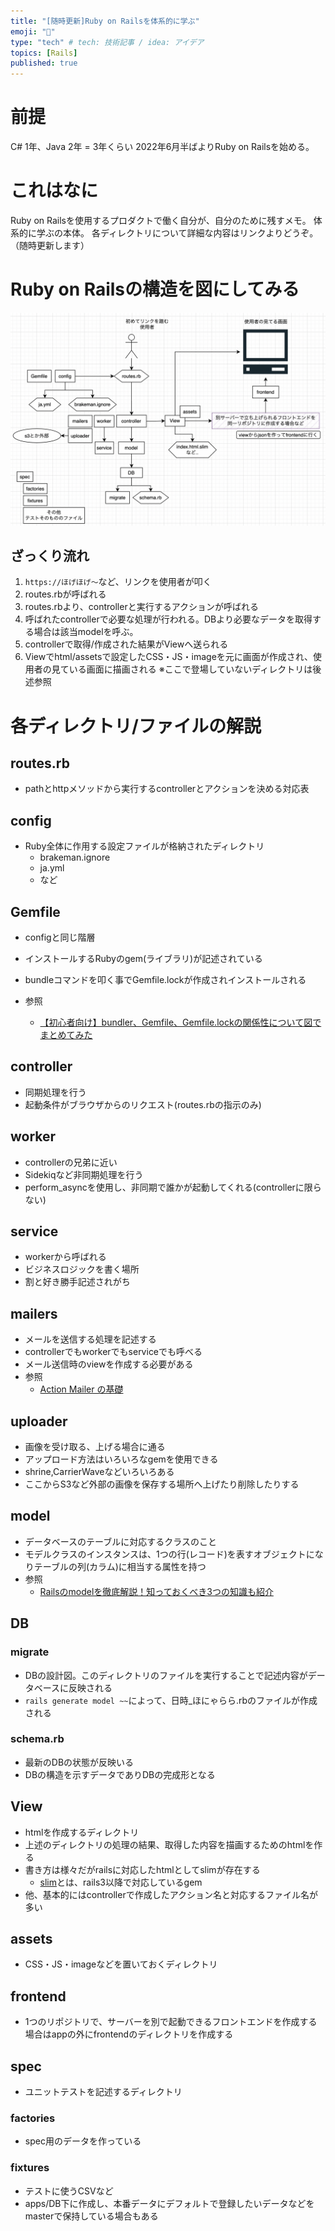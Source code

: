 ```yaml
---
title: "[随時更新]Ruby on Railsを体系的に学ぶ"
emoji: "💎"
type: "tech" # tech: 技術記事 / idea: アイデア
topics: [Rails]
published: true
---
```

# 前提

C# 1年、Java 2年 = 3年くらい
2022年6月半ばよりRuby on Railsを始める。

# これはなに

Ruby on Railsを使用するプロダクトで働く自分が、自分のために残すメモ。
体系的に学ぶの本体。
各ディレクトリについて詳細な内容はリンクよりどうぞ。（随時更新します）

# Ruby on Railsの構造を図にしてみる
![](/images/rails_dir.png)

## ざっくり流れ
1. `https://ほげほげ〜`など、リンクを使用者が叩く
2. routes.rbが呼ばれる
3. routes.rbより、controllerと実行するアクションが呼ばれる
4. 呼ばれたcontrollerで必要な処理が行われる。DBより必要なデータを取得する場合は該当modelを呼ぶ。
5. controllerで取得/作成された結果がViewへ送られる
5. Viewでhtml/assetsで設定したCSS・JS・imageを元に画面が作成され、使用者の見ている画面に描画される
※ここで登場していないディレクトリは後述参照

# 各ディレクトリ/ファイルの解説
## routes.rb
- pathとhttpメソッドから実行するcontrollerとアクションを決める対応表

## config
- Ruby全体に作用する設定ファイルが格納されたディレクトリ
    - brakeman.ignore
    - ja.yml
    - など

## Gemfile
- configと同じ階層
- インストールするRubyのgem(ライブラリ)が記述されている
- bundleコマンドを叩く事でGemfile.lockが作成されインストールされる

- 参照
    - [【初心者向け】bundler、Gemfile、Gemfile.lockの関係性について図でまとめてみた](https://qiita.com/nishina555/items/1b343d368c5ecec6aecf)

## controller
- 同期処理を行う
- 起動条件がブラウザからのリクエスト(routes.rbの指示のみ)

## worker
- controllerの兄弟に近い
- Sidekiqなど非同期処理を行う
- perform_asyncを使用し、非同期で誰かが起動してくれる(controllerに限らない)

## service
- workerから呼ばれる
- ビジネスロジックを書く場所
- 割と好き勝手記述されがち

## mailers
- メールを送信する処理を記述する
- controllerでもworkerでもserviceでも呼べる
- メール送信時のviewを作成する必要がある
- 参照
    - [Action Mailer の基礎](https://railsguides.jp/action_mailer_basics.html)

## uploader
- 画像を受け取る、上げる場合に通る
- アップロード方法はいろいろなgemを使用できる
- shrine,CarrierWaveなどいろいろある
- ここからS3など外部の画像を保存する場所へ上げたり削除したりする

## model
- データベースのテーブルに対応するクラスのこと
- モデルクラスのインスタンスは、1つの行(レコード)を表すオブジェクトになりテーブルの列(カラム)に相当する属性を持つ
- 参照
    - [Railsのmodelを徹底解説！知っておくべき3つの知識も紹介](https://udemy.benesse.co.jp/development/system/rails-model.html)

## DB
### migrate
- DBの設計図。このディレクトリのファイルを実行することで記述内容がデータベースに反映される
- `rails generate model ~~`によって、日時_ほにゃらら.rbのファイルが作成される

### schema.rb
- 最新のDBの状態が反映いる
- DBの構造を示すデータでありDBの完成形となる

## View
- htmlを作成するディレクトリ
- 上述のディレクトリの処理の結果、取得した内容を描画するためのhtmlを作る
- 書き方は様々だがrailsに対応したhtmlとしてslimが存在する
    - [slim](https://github.com/slim-template/slim/blob/master/README.jp.md)とは、rails3以降で対応しているgem
- 他、基本的にはcontrollerで作成したアクション名と対応するファイル名が多い

## assets
- CSS・JS・imageなどを置いておくディレクトリ

## frontend
- 1つのリポジトリで、サーバーを別で起動できるフロントエンドを作成する場合はappの外にfrontendのディレクトリを作成する

## spec
- ユニットテストを記述するディレクトリ
### factories
- spec用のデータを作っている
### fixtures
- テストに使うCSVなど
- apps/DB下に作成し、本番データにデフォルトで登録したいデータなどをmasterで保持している場合もある